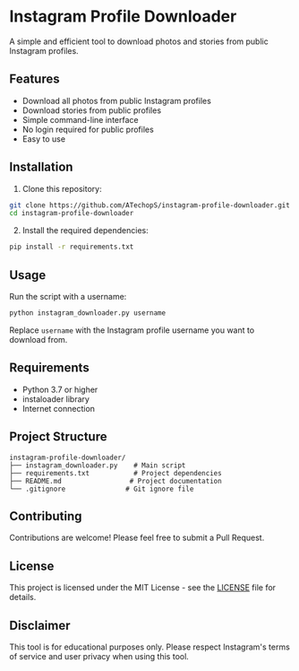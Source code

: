 # Instagram Profile Downloader

A simple and efficient tool to download photos and stories from public Instagram profiles.

## Features

- Download all photos from public Instagram profiles
- Download stories from public profiles
- Simple command-line interface
- No login required for public profiles
- Easy to use

## Installation

1. Clone this repository:
```bash
git clone https://github.com/ATechopS/instagram-profile-downloader.git
cd instagram-profile-downloader
```

2. Install the required dependencies:
```bash
pip install -r requirements.txt
```

## Usage

Run the script with a username:
```bash
python instagram_downloader.py username
```

Replace `username` with the Instagram profile username you want to download from.

## Requirements

- Python 3.7 or higher
- instaloader library
- Internet connection

## Project Structure

```
instagram-profile-downloader/
├── instagram_downloader.py    # Main script
├── requirements.txt           # Project dependencies
├── README.md                 # Project documentation
└── .gitignore               # Git ignore file
```

## Contributing

Contributions are welcome! Please feel free to submit a Pull Request.

## License

This project is licensed under the MIT License - see the [LICENSE](LICENSE) file for details.

## Disclaimer

This tool is for educational purposes only. Please respect Instagram's terms of service and user privacy when using this tool. 